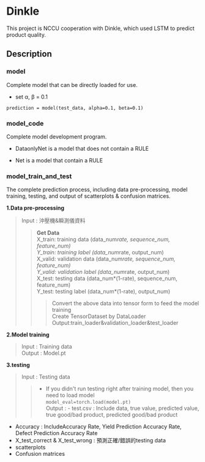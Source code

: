 # Dinkle

This project is NCCU cooperation with Dinkle, which used LSTM to predict product quality.

## Description

### model

Complete model that can be directly loaded for use.

- set α, β = 0.1

`prediction = model(test_data, alpha=0.1, beta=0.1)`

### model_code

Complete model development program.

- DataonlyNet is a model that does not contain a RULE

- Net is a model that contain a RULE

### model_train_and_test

The complete prediction process, including data pre-processing, model training, testing, and output of scatterplots & confusion matrices. 

**1.Data pre-processing**
>Input : 沖壓機&瞬測儀資料
>>**Get Data**  
>>    X_train: training data (data_num*rate, sequence_num, feature_num)  
>>    Y_train: training label (data_num*rate, output_num)  
>>    X_valid: validation data (data_num*rate, sequence_num, feature_num)  
>>    Y_valid: validation label (data_num*rate, output_num)  
>>    X_test: testing data (data_num*(1-rate), sequence_num, feature_num)  
>>    Y_test: testing label (data_num*(1-rate), output_num)  
>>>Convert the above data into tensor form to feed the model training      
>>>Create TensorDataset by DataLoader   
>Output:train_loader&validation_loader&test_loader  

**2.Model training**
>Input : Training data  
>Output : Model.pt   

**3.testing**
> Input : Testing data  
>> - If you didn't run testing right after training model, then you need to load model  
>> `model_eval=torch.load(model.pt)`   
> Output : - test.csv : Include data, true value, predicted value, true good/bad product, predicted good/bad product
- Accuracy : IncludeAccuracy Rate, Yield Prediction Accuracy Rate, Defect Prediction Accuracy Rate  
- X_test_correct & X_test_wrong : 預測正確/錯誤的testing data  
- scatterplots  
- Confusion matrices  




     

